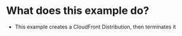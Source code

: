 # What does this example do?
- This example creates a CloudFront Distribution, then terminates it



